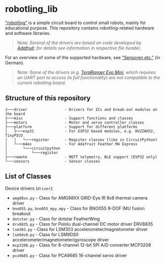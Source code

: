 # robotling_lib
["robotling"](https://github.com/teuler/robotling) is a simple circuit board to control small robots, mainly for educational purpose. This repository contains robotling-related hardware and software libraries.

> Note: _Several of the drivers are based on code developed by [Adafruit](https://github.com/adafruit); for details see information in respective file header._ 

For an overview of some of the supported hardware, see ["Sensoren etc."](https://github.com/teuler/robotling/wiki/Sensoren-etc) (in German).

> Note: _Some of the drivers (e.g. [TeraRanger Evo Mini](https://www.terabee.com/shop/lidar-tof-range-finders/teraranger-evo-mini/), which requires an UART port to access its full functionality) are not compatible to the current robotling board._

## Structure of this repository

```
├───driver                 - Drivers for ICs and break-out modules on the board
├───misc                   - Support functions and classes
├───motors                 - Motor and servo controller classes
├───platform               - Support for different platforms
│   ├───esp32              - For ESP32 based modules, e.g. HUZZAH32, TinyPICO
|   |   └───register       - Register classes (like in CircuitPython)        
│   └───m4ex               - For Adafruit Feather M4 Express
│       └───circuitpython     
│           └───register
├───remote                 - MQTT telemetry, BLE support (ESP32 only) 
└───sensors                - Sensor classes 
```

## List of Classes

Device drivers (`driver`):
- `amg88xx.py` - Class for AMG88XX GRID-Eye IR 8x8 thermal camera driver
- `bno055.py`, `bno055_mpy.mpy` - Class for BNO055 9-DOF IMU fusion breakout
- `dotstar.py` - Class for dotstar FeatherWing
- `drv8835.py` - Class for Pololu dual-channel DC motor driver DRV8835
- `lsm303.py` - Class for LSM303 accelerometer/magnetometer driver
- `lsm9ds0.py` - Class for LSM9DS0 accelerometer/magnetometer/gyroscope driver
- `mcp3208.py` - Class for 8-channel 12-bit SPI A/D converter MCP3208 driver
- `pca9685.py` - Class for PCA9685 16-channel servo driver



